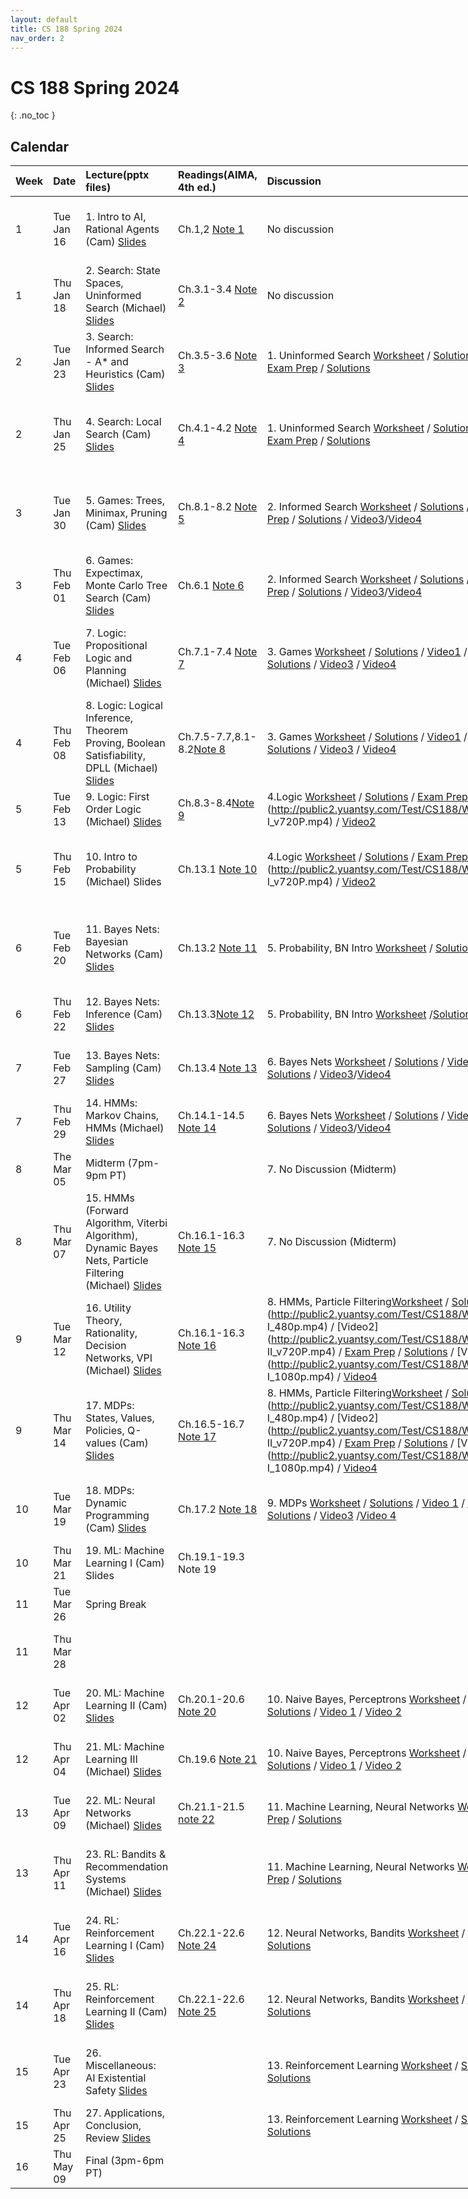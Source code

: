```yaml
---
layout: default
title: CS 188 Spring 2024
nav_order: 2
---
```

# CS 188 Spring 2024
{: .no_toc }

## Calendar

<div class="code-example" markdown="1" style="width:1000px" >

| Week |  Date  |       Lecture(pptx files)     |    Readings(AIMA, 4th ed.)    |   Discussion   |  Homework  |   Project  |
|:-----|:-------|:------------|:---------------|:-------------------|:----------|:----------|
| 1 | Tue Jan 16 | 1. Intro to AI, Rational Agents (Cam) [Slides](http://public2.yuantsy.com/Test/CS188/Week1/1.16/cs188-sp24-lec01.pdf) | Ch.1,2 [Note 1](http://public2.yuantsy.com/Test/CS188/Week1/1.16/cs188-sp24-note01.pdf) | No discussion | HW0 [optional] (due Tue, Jan 23) <br> [Part A]() | [Project 0](http://public2.yuantsy.com/Test/CS188/Week1/1.16/project0.pdf) [optional] (due Fri, Jan 19) |
| 1 | Thu Jan 18 | 2. Search: State Spaces, Uninformed Search (Michael) [Slides](http://public2.yuantsy.com/Test/CS188/Week1/1.18/cs188-sp24-lec02.pdf) | Ch.3.1-3.4 [Note 2](http://public2.yuantsy.com/Test/CS188/Week1/1.18/cs188-sp24-note02.pdf) |No discussion |HW0 [optional](due Tue, Jan 23)<br> [Part A]() | [Project 0](http://public2.yuantsy.com/Test/CS188/Week1/1.18/project0.pdf) [optional] (due Fri, Jan 19) |
| 2 | Tue Jan 23 | 3. Search: Informed Search - A* and Heuristics (Cam) [Slides](http://public2.yuantsy.com/Test/CS188/Week2/1.23/cs188-sp24-lec03.pdf) | Ch.3.5-3.6 [Note 3](http://public2.yuantsy.com/Test/CS188/Week2/1.23/cs188-sp24-note03.pdf) | 1. Uninformed Search [Worksheet](http://public2.yuantsy.com/Test/CS188/Week2/1.23/disc01-regular.pdf) / [Solutions](http://public2.yuantsy.com/Test/CS188/Week2/1.23/disc01-regular-sols.pdf) / [Video1](http://public2.yuantsy.com/Test/CS188/Week2/1.23/CS188Action_1080p.mp4) / [Video2](http://public2.yuantsy.com/Test/CS188/Week2/1.23/CS188Hanoi_1080p.mp4) / [Exam Prep](http://public2.yuantsy.com/Test/CS188/Week2/1.23/disc01-examprep.pdf) / [Solutions](http://public2.yuantsy.com/Test/CS188/Week2/1.23/disc01-examprep-sols.pdf) |HW0 [optional] (due Tue, Jan 23) <br>[Part A]()  | [Project 1](http://public2.yuantsy.com/Test/CS188/Week2/1.23/project1.pdf) (due Fri, Feb 2) |
| 2 | Thu Jan 25 | 4. Search: Local Search (Cam) [Slides](http://public2.yuantsy.com/Test/CS188/Week2/1.25/cs188-sp24-lec03.pdf) | Ch.4.1-4.2 [Note 4](http://public2.yuantsy.com/Test/CS188/Week2/1.25/cs188-sp24-note04.pdf)  | 1. Uninformed Search [Worksheet](http://public2.yuantsy.com/Test/CS188/Week2/1.25/disc01-regular.pdf) / [Solutions](http://public2.yuantsy.com/Test/CS188/Week2/1.25/disc01-regular-sols.pdf) / [Video1](http://public2.yuantsy.com/Test/CS188/Week2/1.25/CS188Action_1080p.mp4) / [Video2](http://public2.yuantsy.com/Test/CS188/Week2/1.25/CS188Hanoi_1080p.mp4) / [Exam Prep](http://public2.yuantsy.com/Test/CS188/Week2/1.25/disc01-examprep.pdf) / [Solutions](http://public2.yuantsy.com/Test/CS188/Week2/1.25/disc01-examprep-sols.pdf) | HW1 (due Tue, Jan 30) <br> [Part A]()  <br> [Part B]()<br>  [Solutions](http://public2.yuantsy.com/Test/CS188/Week2/1.25/hw01-sols.pdf) | [Project 1](http://public2.yuantsy.com/Test/CS188/Week2/1.25/project1.pdf)(due Fri, Feb 2) |
| 3 | Tue Jan 30 | 5. Games: Trees, Minimax, Pruning (Cam) [Slides](http://public2.yuantsy.com/Test/CS188/Week3/1.30/cs188-sp24-lec05.pdf) | Ch.8.1-8.2 [Note 5](http://public2.yuantsy.com/Test/CS188/Week3/1.30/cs188-sp24-note05.pdf)  | 2. Informed Search [Worksheet](http://public2.yuantsy.com/Test/CS188/Week3/1.30/disc02-regular.pdf) / [Solutions](http://public2.yuantsy.com/Test/CS188/Week3/1.30/disc02-regular-sols.pdf) / [Video1](ttp://public2.yuantsy.com/Test/CS188/Week3/1.30/CS188Heuristics_1080p.mp4)/[Video2](http://public2.yuantsy.com/Test/CS188/Week3/1.30/CS188Heuristics_v720P.mp4)/[Exam Prep](http://public2.yuantsy.com/Test/CS188/Week3/1.30/disc02-examprep.pdf) / [Solutions](http://public2.yuantsy.com/Test/CS188/Week3/1.30/disc02-examprep-sols.pdf) / [Video3](http://public2.yuantsy.com/Test/CS188/Week3/1.30/CS188Search_v720P.mp4)/[Video4](http://public2.yuantsy.com/Test/CS188/Week3/1.30/CS188Unite_480p.mp4) |HW1 (due Tue, Jan 30) <br> [Part A]() <br> [Part B]() <br> [Solutions](http://public2.yuantsy.com/Test/CS188/Week3/1.30/hw01-sols.pdf) | [Project 1](http://public2.yuantsy.com/Test/CS188/Week2/1.30/project1.pdf) (due Fri, Feb 2) |
| 3 | Thu Feb 01 | 6. Games: Expectimax, Monte Carlo Tree Search (Cam) [Slides](http://public2.yuantsy.com/Test/CS188/Week3/2.01/cs188-sp24-lec07.pdf) | Ch.6.1 [Note 6](http://public2.yuantsy.com/Test/CS188/Week3/2.01/cs188-sp24-note06.pdf) | 2. Informed Search [Worksheet](http://public2.yuantsy.com/Test/CS188/Week3/2.01/disc02-regular.pdf) / [Solutions](http://public2.yuantsy.com/Test/CS188/Week3/2.01/disc02-regular-sols.pdf) / [Video1](ttp://public2.yuantsy.com/Test/CS188/Week3/2.01/CS188Heuristics_1080p.mp4)/[Video2](http://public2.yuantsy.com/Test/CS188/Week3/2.01/CS188Heuristics_v720P.mp4)/[Exam Prep](http://public2.yuantsy.com/Test/CS188/Week3/2.01/disc02-examprep.pdf) / [Solutions](http://public2.yuantsy.com/Test/CS188/Week3/2.01/disc02-examprep-sols.pdf) / [Video3](http://public2.yuantsy.com/Test/CS188/Week3/2.01/CS188Search_v720P.mp4)/[Video4](http://public2.yuantsy.com/Test/CS188/Week3/2.01/CS188Unite_480p.mp4) | | [Project 1](http://public2.yuantsy.com/Test/CS188/Week2/2.01/project1.pdf) (due Fri, Feb 2) |
| 4 | Tue Feb 06 | 7. Logic: Propositional Logic and Planning (Michael) [Slides](http://public2.yuantsy.com/Test/CS188/Week4/2.06/cs188-sp24-lec07.pdf) | Ch.7.1-7.4 [Note 7](http://public2.yuantsy.com/Test/CS188/Week4/2.06/cs188-sp24-note07.pdf) | 3. Games [Worksheet](http://public2.yuantsy.com/Test/CS188/Week4/2.06/disc03-regular.pdf) / [Solutions](http://public2.yuantsy.com/Test/CS188/Week4/2.06/disc03-regular-sols.pdf) / [Video1](http://public2.yuantsy.com/Test/CS188/Week4/2.06/CS188GamesI_1080p.mp4) / [Video2](http://public2.yuantsy.com/Test/CS188/Week4/2.06/CS188Games_1080p.mp4) / [Exam Prep](http://public2.yuantsy.com/Test/CS188/Week4/2.06/disc03-examprep.pdf) / [Solutions](http://public2.yuantsy.com/Test/CS188/Week4/2.06/disc03-examprep-sols.pdf) / [Video3](http://public2.yuantsy.com/Test/CS188/Week4/2.06/CS188MedianMiniMax_v720P.mp4) / [Video4](-http://public2.yuantsy.com/Test/CS188/Week4/2.06/CS188Ryan_v720P.mp4) | HW2 (due Thu, Feb 8)<br>  [Part A]()<br>  [Part B]()<br>  [Solutions](http://public2.yuantsy.com/Test/CS188/Week4/2.06/hw02-sols.pdf) | [Project 2](http://public2.yuantsy.com/Test/CS188/Week4/2.06/poject2.pdf) (due Fri, Feb 16) |
| 4 | Thu Feb 08 | 8. Logic: Logical Inference, Theorem Proving, Boolean Satisfiability, DPLL (Michael) [Slides](http://public2.yuantsy.com/Test/CS188/Week4/2.08/cs188-sp24-lec08.pdf) | Ch.7.5-7.7,8.1-8.2[Note 8](http://public2.yuantsy.com/Test/CS188/Week4/2.08/cs188-sp24-note08.pdf) |3. Games [Worksheet](http://public2.yuantsy.com/Test/CS188/Week4/2.08/disc03-regular.pdf) / [Solutions](http://public2.yuantsy.com/Test/CS188/Week4/2.08/disc03-regular-sols.pdf) / [Video1](http://public2.yuantsy.com/Test/CS188/Week4/2.08/CS188GamesI_1080p.mp4) / [Video2](http://public2.yuantsy.com/Test/CS188/Week4/2.08/CS188Games_1080p.mp4) / [Exam Prep](http://public2.yuantsy.com/Test/CS188/Week4/2.08/disc03-examprep.pdf) / [Solutions](http://public2.yuantsy.com/Test/CS188/Week4/2.08/disc03-examprep-sols.pdf) / [Video3](http://public2.yuantsy.com/Test/CS188/Week4/2.08/CS188MedianMiniMax_v720P.mp4) / [Video4](-http://public2.yuantsy.com/Test/CS188/Week4/2.08/CS188Ryan_v720P.mp4) |HW2 (due Thu, Feb 8)<br>  [Part A]()<br>  [Part B]()<br>  [Solutions](http://public2.yuantsy.com/Test/CS188/Week4/2.08/hw02-sols.pdf)  |[Project 2](http://public2.yuantsy.com/Test/CS188/Week4/2.08/poject2.pdf) (due Fri, Feb 16)  |
| 5 | Tue Feb 13 | 9. Logic: First Order Logic (Michael) [Slides](http://public2.yuantsy.com/Test/CS188/Week5/2.13/cs188-sp24-lec09.pdf) | Ch.8.3-8.4[Note 9](http://public2.yuantsy.com/Test/CS188/Week5/2.13/cs188-sp24-note09.pdf) | 4.Logic [Worksheet](http://public2.yuantsy.com/Test/CS188/Week5/2.13/disc04-regular.pdf) / [Solutions](http://public2.yuantsy.com/Test/CS188/Week5/2.13/disc04-regular-sols.pdf) / [Exam Prep](http://public2.yuantsy.com/Test/CS188/Week5/2.13/disc04-examprep.pdf) / [Solutions](http://public2.yuantsy.com/Test/CS188/Week5/2.13/disc04-examprep-sols.pdf) / [Video1](http://public2.yuantsy.com/Test/CS188/Week5/2.13/CS188 Logic I_v720P.mp4) / [Video2](http://public2.yuantsy.com/Test/CS188/Week5/2.13/CS188Logic_v720P.mp4) | |[Project 2](http://public2.yuantsy.com/Test/CS188/Week4/2.13/poject2.pdf) (due Fri, Feb 16)  |
| 5 | Thu Feb 15 | 10. Intro to Probability (Michael) Slides | Ch.13.1 [Note 10]() |4.Logic [Worksheet](http://public2.yuantsy.com/Test/CS188/Week5/2.15/disc04-regular.pdf) / [Solutions](http://public2.yuantsy.com/Test/CS188/Week5/2.15/disc04-regular-sols.pdf) / [Exam Prep](http://public2.yuantsy.com/Test/CS188/Week5/2.15/disc04-examprep.pdf) / [Solutions](http://public2.yuantsy.com/Test/CS188/Week5/2.15/disc04-examprep-sols.pdf) / [Video1](http://public2.yuantsy.com/Test/CS188/Week5/2.15/CS188 Logic I_v720P.mp4) / [Video2](http://public2.yuantsy.com/Test/CS188/Week5/2.15/CS188Logic_v720P.mp4)  | HW3 (due Tue, Feb 20) <br>Part A<br>Part B<br>[Solutions](http://public2.yuantsy.com/Test/CS188/Week5/2.15/hw03-sols.pdf) | [Project 2](http://public2.yuantsy.com/Test/CS188/Week4/2.15/poject2.pdf) (due Fri, Feb 16) |
| 6 | Tue Feb 20 | 11. Bayes Nets: Bayesian Networks (Cam) [Slides](http://public2.yuantsy.com/Test/CS188/Week6/2.20/cs188-sp24-lec11.pdf) | Ch.13.2 [Note 11](http://public2.yuantsy.com/Test/CS188/Week6/2.20/cs188-sp24-note11.pdf)| 5. Probability, BN Intro [Worksheet](http://public2.yuantsy.com/Test/CS188/Week6/2.20/disc05-regular.pdf) / [Solutions](http://public2.yuantsy.com/Test/CS188/Week6/2.20/disc05-regular-sols.pdf) / [Exam Prep](http://public2.yuantsy.com/Test/CS188/Week6/2.20/disc05-examprep.pdf) / [Solutions](http://public2.yuantsy.com/Test/CS188/Week6/2.20/disc05-examprep-sols.pdf) |HW3 (due Tue, Feb 20) <br>Part A<br>Part B<br>[Solutions](http://public2.yuantsy.com/Test/CS188/Week5/2.20/hw03-sols.pdf) | [Project 3](http://public2.yuantsy.com/Test/CS188/Week6/2.20/project3.pdf) (due Tue, Feb 27) |
| 6 | Thu Feb 22 | 12. Bayes Nets: Inference (Cam) [Slides](http://public2.yuantsy.com/Test/CS188/Week6/2.22/cs188-sp24-lec12.pdf) | Ch.13.3[Note 12](http://public2.yuantsy.com/Test/CS188/Week6/2.22/cs188-sp24-note12.pdf) | 5. Probability, BN Intro [Worksheet](http://public2.yuantsy.com/Test/CS188/Week6/2.22/disc05-regular.pdf) /[Solutions](http://public2.yuantsy.com/Test/CS188/Week6/2.22/disc05-regular-sols.pdf) / [Exam Prep](http://public2.yuantsy.com/Test/CS188/Week6/2.22/disc05-examprep.pdf) / [Solutions](http://public2.yuantsy.com/Test/CS188/Week6/2.22/disc05-examprep-sols.pdf) | HW4 (due Fri, Mar 1) [Part A]() [Part B]() [Solutions](http://public2.yuantsy.com/Test/CS188/Week7/2.27/hw04-sols.pdf) | [Project 3](http://public2.yuantsy.com/Test/CS188/Week6/2.22/project3.pdf) (due Tue, Feb 27)|
| 7 | Tue Feb 27 | 13. Bayes Nets: Sampling (Cam) [Slides](http://public2.yuantsy.com/Test/CS188/Week7/2.27/cs188-sp24-lec13.pdf) | Ch.13.4 [Note 13](http://public2.yuantsy.com/Test/CS188/Week7/2.27/cs188-sp24-note13.pdf) | 6. Bayes Nets [Worksheet](http://public2.yuantsy.com/Test/CS188/Week7/2.27/disc06-regular.pdf) / [Solutions](http://public2.yuantsy.com/Test/CS188/Week7/2.27/disc06-regular-sols.pdf) / [Video1](http://public2.yuantsy.com/Test/CS188/Week7/2.27/CS188Elimination_1080p.mp4) / [Video2](http://public2.yuantsy.com/Test/CS188/Week7/2.27/CS188Elimination_v720P.mp4) /[Exam Prep](http://public2.yuantsy.com/Test/CS188/Week7/2.27/disc06-examprep.pdf) / [Solutions](http://public2.yuantsy.com/Test/CS188/Week7/2.27/disc06-examprep-sols.pdf) / [Video3](http://public2.yuantsy.com/Test/CS188/Week7/2.27/CS188Nets_v720P.mp4)/[Video4](http://public2.yuantsy.com/Test/CS188/Week7/2.27/CS188Sampling_1080p.mp4) |HW4 (due Fri, Mar 1) [Part A]() [Part B]() [Solutions](http://public2.yuantsy.com/Test/CS188/Week7/2.27/hw04-sols.pdf)  | [Project 3](http://public2.yuantsy.com/Test/CS188/Week6/2.27/project3.pdf) (due Tue, Feb 27)|
| 7 | Thu Feb 29 | 14. HMMs: Markov Chains, HMMs (Michael) [Slides](http://public2.yuantsy.com/Test/CS188/Week7/2.29/cs188-sp24-lec14.pdf) | Ch.14.1-14.5 [Note 14](http://public2.yuantsy.com/Test/CS188/Week7/2.29/cs188-sp24-note14.pdf) |6. Bayes Nets [Worksheet](http://public2.yuantsy.com/Test/CS188/Week7/2.29/disc06-regular.pdf) / [Solutions](http://public2.yuantsy.com/Test/CS188/Week7/2.29/disc06-regular-sols.pdf) / [Video1](http://public2.yuantsy.com/Test/CS188/Week7/2.29/CS188Elimination_1080p.mp4) / [Video2](http://public2.yuantsy.com/Test/CS188/Week7/2.29/CS188Elimination_v720P.mp4) /[Exam Prep](http://public2.yuantsy.com/Test/CS188/Week7/2.29/disc06-examprep.pdf) / [Solutions](http://public2.yuantsy.com/Test/CS188/Week7/2.29/disc06-examprep-sols.pdf) / [Video3](http://public2.yuantsy.com/Test/CS188/Week7/2.29/CS188Nets_v720P.mp4)/[Video4](http://public2.yuantsy.com/Test/CS188/Week7/2.29/CS188Sampling_1080p.mp4)  |HW4 (due Fri, Mar 1) [Part A]() [Part B]() [Solutions](http://public2.yuantsy.com/Test/CS188/Week7/2.29/hw04-sols.pdf)  |[Project 3](http://public2.yuantsy.com/Test/CS188/Week6/2.29/project3.pdf) (due Tue, Feb 27) |
| 8 | The Mar 05 | Midterm (7pm-9pm PT) | | 7. No Discussion (Midterm) | | |
| 8 | Thu Mar 07 | 15. HMMs (Forward Algorithm, Viterbi Algorithm), Dynamic Bayes Nets, Particle Filtering (Michael) [Slides](http://public2.yuantsy.com/Test/CS188/Week8/3.07/cs188-sp24-lec15.pdf) | Ch.16.1-16.3 [Note 15](http://public2.yuantsy.com/Test/CS188/Week8/3.07/cs188-sp24-note15.pdf) | 7. No Discussion (Midterm)| HW5 (due Wed, Mar 13) [Part A]() [Part B]() [Solutions](http://public2.yuantsy.com/Test/CS188/Week8/3.07/hw05-sols.pdf) | [Project 4](http://public2.yuantsy.com/Test/CS188/Week8/3.07/project4.pdf) (due Fri, Mar 22) |
| 9 | Tue Mar 12 | 16. Utility Theory, Rationality, Decision Networks, VPI (Michael) [Slides](http://public2.yuantsy.com/Test/CS188/Week9/3.12/cs188-sp24-lec16.pdf) | Ch.16.1-16.3 [Note 16](http://public2.yuantsy.com/Test/CS188/Week9/3.12/cs188-sp24-note16.pdf) | 8. HMMs, Particle Filtering[Worksheet](http://public2.yuantsy.com/Test/CS188/Week9/3.12/disc08-regular.pdf) / [Solutions](http://public2.yuantsy.com/Test/CS188/Week9/3.12/disc08-regular-sols.pdf) / [Video1](http://public2.yuantsy.com/Test/CS188/Week9/3.12/CS188Filtering I_480p.mp4) / [Video2](http://public2.yuantsy.com/Test/CS188/Week9/3.12/CS188Filtering II_v720P.mp4) / [Exam Prep](http://public2.yuantsy.com/Test/CS188/Week9/3.12/disc08-examprep.pdf) / [Solutions](http://public2.yuantsy.com/Test/CS188/Week9/3.12/disc08-examprep-sols.pdf) / [Video3](http://public2.yuantsy.com/Test/CS188/Week9/3.12/CS188HMMs I_1080p.mp4) / [Video4](http://public2.yuantsy.com/Test/CS188/Week9/3.12/CS188HMMs_1080p.mp4) |HW5 (due Wed, Mar 13) [Part A]() [Part B]() [Solutions](http://public2.yuantsy.com/Test/CS188/Week8/3.12/hw05-sols.pdf) |[Project 4](http://public2.yuantsy.com/Test/CS188/Week8/3.12/project4.pdf) (due Fri, Mar 22)  |
| 9 | Thu Mar 14 | 17. MDPs: States, Values, Policies, Q-values (Cam) [Slides](http://public2.yuantsy.com/Test/CS188/Week9/3.14/cs188-sp24-lec17.pdf) | Ch.16.5-16.7 [Note 17](http://public2.yuantsy.com/Test/CS188/Week9/3.14/cs188-sp24-note17.pdf) |8. HMMs, Particle Filtering[Worksheet](http://public2.yuantsy.com/Test/CS188/Week9/3.14/disc08-regular.pdf) / [Solutions](http://public2.yuantsy.com/Test/CS188/Week9/3.14/disc08-regular-sols.pdf) / [Video1](http://public2.yuantsy.com/Test/CS188/Week9/3.14/CS188Filtering I_480p.mp4) / [Video2](http://public2.yuantsy.com/Test/CS188/Week9/3.14/CS188Filtering II_v720P.mp4) / [Exam Prep](http://public2.yuantsy.com/Test/CS188/Week9/3.14/disc08-examprep.pdf) / [Solutions](http://public2.yuantsy.com/Test/CS188/Week9/3.14/disc08-examprep-sols.pdf) / [Video3](http://public2.yuantsy.com/Test/CS188/Week9/3.14/CS188HMMs I_1080p.mp4) / [Video4](http://public2.yuantsy.com/Test/CS188/Week9/3.14/CS188HMMs_1080p.mp4)  | HW6 (due Tue, Mar 19) [Part A]()[Part B]()[Solutions](http://public2.yuantsy.com/Test/CS188/Week9/3.14/hw06-sols.pdf) |[Project 4](http://public2.yuantsy.com/Test/CS188/Week8/3.14/project4.pdf) (due Fri, Mar 22)  |
| 10 | Tue Mar 19 | 18. MDPs: Dynamic Programming (Cam) [Slides](http://public2.yuantsy.com/Test/CS188/Week10/3.19/cs188-sp24-lec18.pdf) | Ch.17.2 [Note 18](http://public2.yuantsy.com/Test/CS188/Week10/3.19/cs188-sp24-note18.pdf) | 9. MDPs [Worksheet](http://public2.yuantsy.com/Test/CS188/Week10/3.19/disc09-regular.pdf) / [Solutions](http://public2.yuantsy.com/Test/CS188/Week10/3.19/disc09-regular-sols.pdf) / [Video 1](http://public2.yuantsy.com/Test/CS188/Week10/3.19/CS188Bonanza_v720P.mp4) / [Video 2](http://public2.yuantsy.com/Test/CS188/Week10/3.19/CS188Iteration_v720P.mp4) / [Exam Prep](http://public2.yuantsy.com/Test/CS188/Week10/3.19/disc09-examprep.pdf) / [Solutions](http://public2.yuantsy.com/Test/CS188/Week10/3.19/disc09-examprep-sols.pdf) / [Video3](http://public2.yuantsy.com/Test/CS188/Week10/3.19/CS188MicroBlackjack_1080p.mp4) /[Video 4](http://public2.yuantsy.com/Test/CS188/Week10/3.19/CS188Park_v720P.mp4) |HW6 (due Tue, Mar 19) [Part A]()[Part B]() [Solutions](http://public2.yuantsy.com/Test/CS188/Week10/3.19/hw06-sols.pdf)  | [Project 4](http://public2.yuantsy.com/Test/CS188/Week8/3.19/project4.pdf) (due Fri, Mar 22) |
| 10 | Thu Mar 21 | 19. ML: Machine Learning I (Cam) Slides | Ch.19.1-19.3 Note 19 | | |[Project 4](http://public2.yuantsy.com/Test/CS188/Week8/3.21/project4.pdf) (due Fri, Mar 22)  |
| 11 | Tue Mar 26 | Spring Break | | | | |
| 11 | Thu Mar 28 | | | | HW7 (due Tue, Apr 2) [Part A]() [Part B]() [Solutions](http://public2.yuantsy.com/Test/CS188/Week11/3.28/hw07-sols.pdf) | |
| 12 | Tue Apr 02 | 20. ML: Machine Learning II (Cam) [Slides](http://public2.yuantsy.com/Test/CS188/Week12/4.02/cs188-sp24-lec20.pdf) | Ch.20.1-20.6 [Note 20](http://public2.yuantsy.com/Test/CS188/Week12/4.02/cs188-sp24-note20.pdf) | 10. Naive Bayes, Perceptrons [Worksheet](http://public2.yuantsy.com/Test/CS188/Week12/4.02/disc10-regular.pdf) / [Solutions](http://public2.yuantsy.com/Test/CS188/Week12/4.02/disc10-regular-sols.pdf) / [Exam Prep](http://public2.yuantsy.com/Test/CS188/Week12/4.02/disc10-examprep.pdf) / [Solutions](http://public2.yuantsy.com/Test/CS188/Week12/4.02/disc10-examprep-sols.pdf) / [Video 1](http://public2.yuantsy.com/Test/CS188/Week12/4.02/CS188Ghost_v720P.mp4)  / [Video 2](http://public2.yuantsy.com/Test/CS188/Week12/4.02/CS188Separability_v720P.mp4) |HW7 (due Tue, Apr 2) [Part A]() [Part B]() [Solutions](http://public2.yuantsy.com/Test/CS188/Week11/4.02/hw07-sols.pdf) | |
| 12 | Thu Apr 04 | 21. ML: Machine Learning III (Michael) [Slides](http://public2.yuantsy.com/Test/CS188/Week12/4.04/cs188-sp24-lec21.pdf) | Ch.19.6 [Note 21](http://public2.yuantsy.com/Test/CS188/Week12/4.04/cs188-sp24-note21.pdf) |10. Naive Bayes, Perceptrons [Worksheet](http://public2.yuantsy.com/Test/CS188/Week12/4.04/disc10-regular.pdf) / [Solutions](http://public2.yuantsy.com/Test/CS188/Week12/4.04/disc10-regular-sols.pdf) / [Exam Prep](http://public2.yuantsy.com/Test/CS188/Week12/4.04/disc10-examprep.pdf) / [Solutions](http://public2.yuantsy.com/Test/CS188/Week12/4.04/disc10-examprep-sols.pdf) / [Video 1](http://public2.yuantsy.com/Test/CS188/Week12/4.04/CS188Ghost_v720P.mp4)  / [Video 2](http://public2.yuantsy.com/Test/CS188/Week12/4.04/CS188Separability_v720P.mp4) | HW8 (due Tue, Apr 9) [Part A]() [Part B]() [Solutions](http://public2.yuantsy.com/Test/CS188/Week13/4.04/hw08-sols.pdf)| [Project 5](http://public2.yuantsy.com/Test/CS188/Week13/4.04/project5.pdf) (due Tue, Apr 16) |
| 13 | Tue Apr 09 | 22. ML: Neural Networks (Michael) [Slides](http://public2.yuantsy.com/Test/CS188/Week13/4.09/cs188-sp24-lec22.pdf) | Ch.21.1-21.5 [note 22](http://public2.yuantsy.com/Test/CS188/Week13/4.09/cs188-sp24-note22.pdf) | 11. Machine Learning, Neural Networks [Worksheet](http://public2.yuantsy.com/Test/CS188/Week13/4.09/disc11-regular.pdf) / [Solutions](http://public2.yuantsy.com/Test/CS188/Week13/4.09/disc11-regular-sols.pdf)/[Exam Prep](http://public2.yuantsy.com/Test/CS188/Week13/4.09/disc11-examprep.pdf) / [Solutions](http://public2.yuantsy.com/Test/CS188/Week13/4.09/disc11-examprep-sols.pdf) |HW8 (due Tue, Apr 9) [Part A]() [Part B]() [Solutions](http://public2.yuantsy.com/Test/CS188/Week13/4.09/hw08-sols.pdf) |[Project 5](http://public2.yuantsy.com/Test/CS188/Week13/4.09/project5.pdf) (due Tue, Apr 16) |
| 13 | Thu Apr 11 | 23. RL: Bandits & Recommendation Systems (Michael) [Slides](http://public2.yuantsy.com/Test/CS188/Week13/4.11/cs188-sp24-lec23.pdf) | |11. Machine Learning, Neural Networks [Worksheet](http://public2.yuantsy.com/Test/CS188/Week13/4.11/disc11-regular.pdf) / [Solutions](http://public2.yuantsy.com/Test/CS188/Week13/4.11/disc11-regular-sols.pdf)/[Exam Prep](http://public2.yuantsy.com/Test/CS188/Week13/4.11/disc11-examprep.pdf) / [Solutions](http://public2.yuantsy.com/Test/CS188/Week13/4.11/disc11-examprep-sols.pdf)  | HW9 (due Tue, Apr 16) [Part A]()[Part B]()[Solutions](http://public2.yuantsy.com/Test/CS188/Week13/4.11/hw09-sols.pdf) | [Project 5](http://public2.yuantsy.com/Test/CS188/Week13/4.11/project5.pdf) (due Tue, Apr 16) |
| 14 | Tue Apr 16 | 24. RL: Reinforcement Learning I (Cam) [Slides](http://public2.yuantsy.com/Test/CS188/Week14/4.16/cs188-sp24-lec24.pdf) | Ch.22.1-22.6 [Note 24](http://public2.yuantsy.com/Test/CS188/Week14/4.16/cs188-sp24-note24.pdf) | 12. Neural Networks, Bandits [Worksheet](http://public2.yuantsy.com/Test/CS188/Week14/4.16/disc12-regular.pdf) / [Solutions](http://public2.yuantsy.com/Test/CS188/Week14/4.16/disc12-regular-sols.pdf)/[Exam Prep](http://public2.yuantsy.com/Test/CS188/Week14/4.16/disc12-examprep.pdf) / [Solutions](http://public2.yuantsy.com/Test/CS188/Week14/4.16/disc12-examprep-sols.pdf) |HW9 (due Tue, Apr 16) [Part A]()[Part B]()[Solutions](http://public2.yuantsy.com/Test/CS188/Week13/4.16/hw09-sols.pdf) |[Project 5](http://public2.yuantsy.com/Test/CS188/Week13/4.16/project5.pdf) (due Tue, Apr 16)  |
| 14 | Thu Apr 18 | 25. RL: Reinforcement Learning II (Cam) [Slides](http://public2.yuantsy.com/Test/CS188/Week14/4.18/cs188-sp24-lec25.pdf) | Ch.22.1-22.6 [Note 25](http://public2.yuantsy.com/Test/CS188/Week14/4.18/cs188-sp24-note25.pdf) | 12. Neural Networks, Bandits [Worksheet](http://public2.yuantsy.com/Test/CS188/Week14/4.18/disc12-regular.pdf) / [Solutions](http://public2.yuantsy.com/Test/CS188/Week14/4.18/disc12-regular-sols.pdf)/[Exam Prep](http://public2.yuantsy.com/Test/CS188/Week14/4.18/disc12-examprep.pdf) / [Solutions](http://public2.yuantsy.com/Test/CS188/Week14/4.18/disc12-examprep-sols.pdf)| HW10 (due Tue, Apr 23) [Part A]()[Part B]()[Solutions](http://public2.yuantsy.com/Test/CS188/Week14/4.18/hw10-sols.pdf) | [Project 6](http://public2.yuantsy.com/Test/CS188/Week14/4.18/project6.pdf) (due Fri, Apr 26) |
| 15 | Tue Apr 23 | 26. Miscellaneous: AI Existential Safety [Slides](http://public2.yuantsy.com/Test/CS188/Week15/4.23/cs188-sp24-lec26.pdf) | | 13. Reinforcement Learning [Worksheet](http://public2.yuantsy.com/Test/CS188/Week15/4.23/disc13-regular.pdf) / [Solutions](http://public2.yuantsy.com/Test/CS188/Week15/4.23/disc13-regular-sols.pdf)/[Exam Prep](http://public2.yuantsy.com/Test/CS188/Week15/4.23/disc13-examprep.pdf) / [Solutions](http://public2.yuantsy.com/Test/CS188/Week15/4.23/disc13-examprep-sols.pdf) |HW10 (due Tue, Apr 23) [Part A]()[Part B]()[Solutions](http://public2.yuantsy.com/Test/CS188/Week14/4.23/hw10-sols.pdf) |[Project 6](http://public2.yuantsy.com/Test/CS188/Week14/4.23/project6.pdf) (due Fri, Apr 26)  |
| 15 | Thu Apr 25 | 27. Applications, Conclusion, Review [Slides](http://public2.yuantsy.com/Test/CS188/Week15/4.25/cs188-sp24-lec27.pdf) | |13. Reinforcement Learning [Worksheet](http://public2.yuantsy.com/Test/CS188/Week15/4.25/disc13-regular.pdf) / [Solutions](http://public2.yuantsy.com/Test/CS188/Week15/4.25/disc13-regular-sols.pdf)/[Exam Prep](http://public2.yuantsy.com/Test/CS188/Week15/4.25/disc13-examprep.pdf) / [Solutions](http://public2.yuantsy.com/Test/CS188/Week15/4.25/disc13-examprep-sols.pdf) | | [Project 6](http://public2.yuantsy.com/Test/CS188/Week14/4.25/project6.pdf) (due Fri, Apr 26) |
| 16 | Thu May 09 | Final (3pm-6pm PT) | | | | |

</div>
